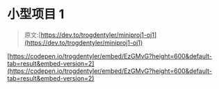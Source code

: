 # 小型项目 1

> 原文:[https://dev.to/trogdentyler/miniproj1-oj1](https://dev.to/trogdentyler/miniproj1-oj1)

[https://codepen.io/trogdentyler/embed/EzGMvG?height=600&default-tab=result&embed-version=2](https://codepen.io/trogdentyler/embed/EzGMvG?height=600&default-tab=result&embed-version=2)